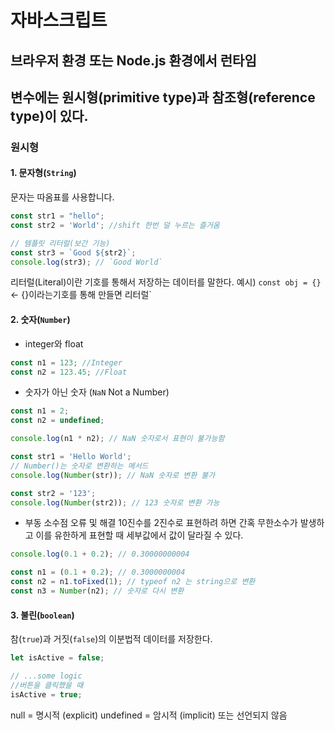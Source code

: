 # 자바스크립트
## 브라우저 환경 또는 Node.js 환경에서 런타임

## 변수에는 원시형(primitive type)과 참조형(reference type)이 있다.

### 원시형
#### 1. 문자형(`String`)
  문자는 따옴표를 사용합니다.
  ```js
  const str1 = "hello";
  const str2 = 'World'; //shift 한번 덜 누르는 즐거움
  
  // 템플릿 리터럴(보간 기능)
  const str3 = `Good ${str2}`;
  console.log(str3); // `Good World`
  ```

  리터럴(Literal)이란 기호를 통해서 저장하는 데이터를 말한다.
  예시) `const obj = {}` <- {}이라는기호를 통해 만들면 리터럴`

#### 2. 숫자(`Number`)
  - integer와 float
  ```js
  const n1 = 123; //Integer
  const n2 = 123.45; //Float
  ```

  - 숫자가 아닌 숫자 (`NaN` Not a Number)
  ```js
  const n1 = 2; 
  const n2 = undefined; 

  console.log(n1 * n2); // NaN 숫자로서 표현이 불가능함

  const str1 = 'Hello World';
  // Number()는 숫자로 변환하는 메서드
  console.log(Number(str)); // NaN 숫자로 변환 불가
  
  const str2 = '123';
  console.log(Number(str2)); // 123 숫자로 변환 가능
  ```

  - 부동 소수점 오류 및 해결
    10진수를 2진수로 표현하려 하면 간혹 무한소수가 발생하고 이를 유한하게 표현할 때 세부값에서 값이 달라질 수 있다.

  ```js
  console.log(0.1 + 0.2); // 0.30000000004 
  
  const n1 = (0.1 + 0.2); // 0.3000000004
  const n2 = n1.toFixed(1); // typeof n2 는 string으로 변환
  const n3 = Number(n2); // 숫자로 다시 변환
  ```

#### 3. 불린(`boolean`)
  참(`true`)과 거짓(`false`)의 이분법적 데이터를 저장한다. 
  ```js
  let isActive = false;

  // ...some logic
  //버튼을 클릭했을 때
  isActive = true; 
  ```

  null = 명시적 (explicit) 
  undefined = 암시적 (implicit) 또는 선언되지 않음
  

